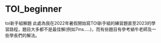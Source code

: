 # TOI_beginner
toi新手組解題
此處為我在2022年暑假開始寫TOI新手組的練習題直至2023的學習路程，題目大多都不是最佳解(例如7ms.....)，而有些題目有參考蝸牛老師及一些學長們的解法。
